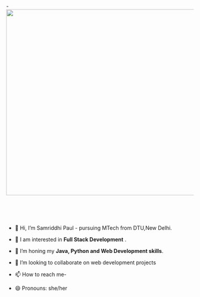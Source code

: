 

-<img src="https://cdn.quotesgram.com/img/70/12/173239684-steve-jobs-coding-quote.jpg" width="850" height="500">

<br/>
<br/>
<br/>


- 👋 Hi, I’m Samriddhi Paul - pursuing MTech from DTU,New Delhi.

- 👀 I am interested in **Full Stack Development** .
- 🌱 I’m honing my **Java, Python and Web Development skills**. 
- 💞️ I’m looking to collaborate on web development projects
- 📫 How to reach me-
- 😄 Pronouns: she/her 

